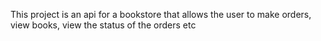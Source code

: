 This project is an api for a bookstore that allows the user to make orders, view books, view the status of the orders etc